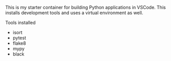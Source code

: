 This is my starter container for building Python applications in VSCode.  This installs development tools and uses a virtual environment as well.

Tools installed 
- isort
- pytest
- flake8
- mypy
- black